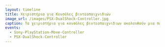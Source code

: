 ```yaml
---
layout: timeline 
title: Χειριστήρια για Κονσόλες βιντεοπαιχνιδιών 
image_url: /images/PSX-DualShock-Controller.jpg
caption: Τα χειριστήρια για κονσόλες βιντεοπαιχνιδιων ακολουθούν μια παράλληλη με τις κονσόλες εξέλιξη, προσπαθώντας να εμπλουτίσουν και να βελτιώσουν την αλληλεπίδραση με τον χρήστη. 
events:
  - Sony-PlayStation-Move-Controller 
  - PSX-DualShock-Controller
---
```

